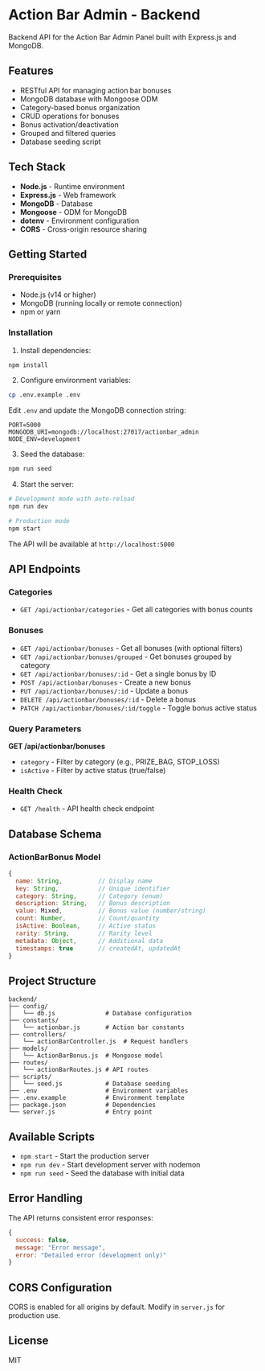 # Action Bar Admin - Backend

Backend API for the Action Bar Admin Panel built with Express.js and MongoDB.

## Features

- RESTful API for managing action bar bonuses
- MongoDB database with Mongoose ODM
- Category-based bonus organization
- CRUD operations for bonuses
- Bonus activation/deactivation
- Grouped and filtered queries
- Database seeding script

## Tech Stack

- **Node.js** - Runtime environment
- **Express.js** - Web framework
- **MongoDB** - Database
- **Mongoose** - ODM for MongoDB
- **dotenv** - Environment configuration
- **CORS** - Cross-origin resource sharing

## Getting Started

### Prerequisites

- Node.js (v14 or higher)
- MongoDB (running locally or remote connection)
- npm or yarn

### Installation

1. Install dependencies:
```bash
npm install
```

2. Configure environment variables:
```bash
cp .env.example .env
```

Edit `.env` and update the MongoDB connection string:
```
PORT=5000
MONGODB_URI=mongodb://localhost:27017/actionbar_admin
NODE_ENV=development
```

3. Seed the database:
```bash
npm run seed
```

4. Start the server:
```bash
# Development mode with auto-reload
npm run dev

# Production mode
npm start
```

The API will be available at `http://localhost:5000`

## API Endpoints

### Categories

- `GET /api/actionbar/categories` - Get all categories with bonus counts

### Bonuses

- `GET /api/actionbar/bonuses` - Get all bonuses (with optional filters)
- `GET /api/actionbar/bonuses/grouped` - Get bonuses grouped by category
- `GET /api/actionbar/bonuses/:id` - Get a single bonus by ID
- `POST /api/actionbar/bonuses` - Create a new bonus
- `PUT /api/actionbar/bonuses/:id` - Update a bonus
- `DELETE /api/actionbar/bonuses/:id` - Delete a bonus
- `PATCH /api/actionbar/bonuses/:id/toggle` - Toggle bonus active status

### Query Parameters

**GET /api/actionbar/bonuses**
- `category` - Filter by category (e.g., PRIZE_BAG, STOP_LOSS)
- `isActive` - Filter by active status (true/false)

### Health Check

- `GET /health` - API health check endpoint

## Database Schema

### ActionBarBonus Model

```javascript
{
  name: String,          // Display name
  key: String,           // Unique identifier
  category: String,      // Category (enum)
  description: String,   // Bonus description
  value: Mixed,          // Bonus value (number/string)
  count: Number,         // Count/quantity
  isActive: Boolean,     // Active status
  rarity: String,        // Rarity level
  metadata: Object,      // Additional data
  timestamps: true       // createdAt, updatedAt
}
```

## Project Structure

```
backend/
├── config/
│   └── db.js              # Database configuration
├── constants/
│   └── actionbar.js       # Action bar constants
├── controllers/
│   └── actionBarController.js  # Request handlers
├── models/
│   └── ActionBarBonus.js  # Mongoose model
├── routes/
│   └── actionBarRoutes.js # API routes
├── scripts/
│   └── seed.js            # Database seeding
├── .env                   # Environment variables
├── .env.example           # Environment template
├── package.json           # Dependencies
└── server.js              # Entry point
```

## Available Scripts

- `npm start` - Start the production server
- `npm run dev` - Start development server with nodemon
- `npm run seed` - Seed the database with initial data

## Error Handling

The API returns consistent error responses:

```javascript
{
  success: false,
  message: "Error message",
  error: "Detailed error (development only)"
}
```

## CORS Configuration

CORS is enabled for all origins by default. Modify in `server.js` for production use.

## License

MIT

